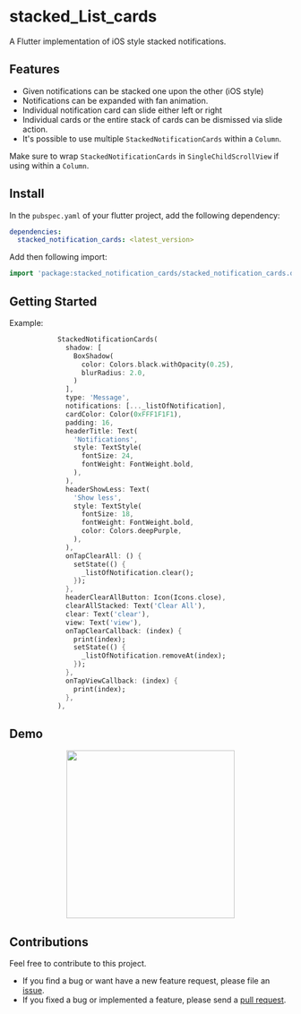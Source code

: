 # stacked_List_cards

A Flutter implementation of iOS style stacked notifications.

## Features

- Given notifications can be stacked one upon the other (iOS style)
- Notifications can be expanded with fan animation.
- Individual notification card can slide either left or right
- Individual cards or the entire stack of cards can be dismissed via slide action.
- It's possible to use multiple `StackedNotificationCards` within a `Column`.

Make sure to wrap `StackedNotificationCards` in `SingleChildScrollView` if using within a `Column`.

## Install

In the `pubspec.yaml` of your flutter project, add the following dependency:

```yaml
dependencies:
  stacked_notification_cards: <latest_version>
```

Add then following import:

```dart
import 'package:stacked_notification_cards/stacked_notification_cards.dart';
```

## Getting Started

Example:

```dart
            StackedNotificationCards(
              shadow: [
                BoxShadow(
                  color: Colors.black.withOpacity(0.25),
                  blurRadius: 2.0,
                )
              ],
              type: 'Message',
              notifications: [..._listOfNotification],
              cardColor: Color(0xFFF1F1F1),
              padding: 16,
              headerTitle: Text(
                'Notifications',
                style: TextStyle(
                  fontSize: 24,
                  fontWeight: FontWeight.bold,
                ),
              ),
              headerShowLess: Text(
                'Show less',
                style: TextStyle(
                  fontSize: 18,
                  fontWeight: FontWeight.bold,
                  color: Colors.deepPurple,
                ),
              ),
              onTapClearAll: () {
                setState(() {
                  _listOfNotification.clear();
                });
              },
              headerClearAllButton: Icon(Icons.close),
              clearAllStacked: Text('Clear All'),
              clear: Text('clear'),
              view: Text('view'),
              onTapClearCallback: (index) {
                print(index);
                setState(() {
                  _listOfNotification.removeAt(index);
                });
              },
              onTapViewCallback: (index) {
                print(index);
              },
            ),

```

## Demo

<p align="center">
<img src="https://raw.githubusercontent.com/OakTree-Apps/stacked_notification_cards/main/assets/demo_record.gif" width="300"/>
</p>

## Contributions

Feel free to contribute to this project.

- If you find a bug or want have a new feature request, please file an [issue][issue].
- If you fixed a bug or implemented a feature, please send a [pull request][pr].

<!-- Links -->

[issue]: https://github.com/oakTreeapps/stacked_notification_cards/issues
[pr]: https://github.com/oaktreeapps/stacked_notification_cards/pulls
